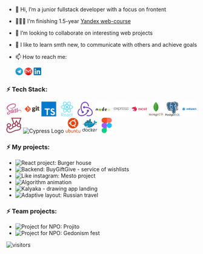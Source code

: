 - 👋 Hi, I’m a junior fullstack developer with a focus on frontent
- 👨🏻‍🎓 I’m finishing 1.5-year [Yandex web-course](https://practicum.yandex.ru/web-plus/)
- 👀 I’m looking to collaborate on interesting web projects
- 💞️ I like to learn smth new, to communicate with others and achieve goals
- 📫 How to reach me:

    <a  href="https://t.me/nikiforova_lena" target="_blank"> <img src="./src/social/tg.png" alt="Telegram" height = 20></a>
    <a  href="mailto:vizualnoe@gmail.com" target="_blank"> <img src="./src/social/gm.png" alt="Gmail" height = 20></a>
    <a  href="https://www.linkedin.com/in/elena-nikiforova-8518a055/" target="_blank"> <img src="./src/social/linkedin.png" alt="Linkedin" height = 20></a>
    

### ⚡ Tech Stack:

<div> 
  <!-- <img src="https://github.com/devicons/devicon/blob/master/icons/html5/html5-original.svg" title="HTML5" alt="HTML" width="40" height="40"/>&nbsp;
  <img src="https://github.com/devicons/devicon/blob/master/icons/css3/css3-plain-wordmark.svg"  title="CSS3" alt="CSS" width="40" height="40"/>&nbsp; -->
  <img src="https://github.com/devicons/devicon/blob/master/icons/sass/sass-original.svg" title="sass" alt="sass" width="40" height="40"/>&nbsp;
  <img src="https://github.com/devicons/devicon/blob/master/icons/git/git-original-wordmark.svg" title="Git" **alt="Git" width="40" height="40"/>
  <img src="https://github.com/devicons/devicon/blob/master/icons/typescript/typescript-original.svg" title="Typescript" alt="Typescript" width="40" height="40"/>&nbsp;
  <img src="https://github.com/devicons/devicon/blob/master/icons/react/react-original-wordmark.svg" title="React" alt="React" width="40" height="40"/>&nbsp;
  <img src="https://github.com/devicons/devicon/blob/master/icons/redux/redux-original.svg" title="Redux" alt="Redux " width="40" height="40"/>&nbsp;
  <img src="https://github.com/devicons/devicon/blob/master/icons/nodejs/nodejs-original-wordmark.svg" title="NodeJS" alt="NodeJS" width="40" height="40"/>&nbsp;
  <img src="https://github.com/devicons/devicon/blob/master/icons/express/express-original-wordmark.svg" title="Express" alt="Express" width="40" height="40"/>&nbsp;
  <img src="https://github.com/devicons/devicon/blob/master/icons/nestjs/nestjs-plain-wordmark.svg" title="nestjs" **alt="nestjs" width="40" height="40"/>
  <img src="https://github.com/devicons/devicon/blob/master/icons/mongodb/mongodb-original-wordmark.svg" title="mongodb" **alt="mongodb" width="40" height="40"/>
  <img src="https://github.com/devicons/devicon/blob/master/icons/postgresql/postgresql-original-wordmark.svg" title="Postgresql" **alt="Postgresql" width="40" height="40"/>
  <img src="https://github.com/devicons/devicon/blob/master/icons/webpack/webpack-original-wordmark.svg" title="Webpack" **alt="Webpack" width="40" height="40"/>
  <img src="https://github.com/devicons/devicon/blob/master/icons/jest/jest-plain.svg" title="Jest" **alt="Jest" width="40" height="40"/>
  <img src="https://upload.wikimedia.org/wikipedia/commons/a/a4/Cypress.png?20191226135330" alt="Cypress Logo" height="30"/>
  <img src="https://github.com/devicons/devicon/blob/master/icons/ubuntu/ubuntu-plain-wordmark.svg" title="Ubuntu" **alt="Ubuntu" width="40" height="40"/>
  <img src="https://github.com/devicons/devicon/blob/master/icons/docker/docker-original-wordmark.svg" title="Docker" **alt="Docker" width="40" height="40"/>  
  <img src="https://github.com/devicons/devicon/blob/master/icons/figma/figma-original.svg" title="Figma" **alt="Figma" width="40" height="40"/> 
</div>

### ⚡ My projects:

- ![React project: Burger house](https://github.com/Lakatosska/react-burger/)
- ![Backend: BuyGiftGive - service of wishlists](https://github.com/Lakatosska/kupipodariday-backend/)
- ![Like instagram: Mesto project](https://github.com/Lakatosska/mesto-project/)
- ![Algorithm animation](https://github.com/Lakatosska/algososh/)
- ![Kalyaka - drawing app landing](https://github.com/Lakatosska/kalyaka/)
- ![Adaptive layout: Russian travel](https://github.com/Lakatosska/russian-travel/)

### ⚡ Team projects:
- ![Project for NPO: Projito](https://github.com/Lakatosska/prozhito-project/)
- ![Project for NPO: Gedonism fest](https://github.com/LebedevMV/nochlezhka/)

![visitors](https://visitor-badge.laobi.icu/badge?page_id=Lakatosska.Lakatosska)
<!---

![git](https://user-images.githubusercontent.com/89295707/163630985-4d8bd03a-9f22-4b1d-9deb-9c4840523602.svg)
![react](https://user-images.githubusercontent.com/89295707/163631052-a2f3c2c3-743f-4655-85b9-3b086425b335.svg)



Lakatosska/Lakatosska is a ✨ special ✨ repository because its `README.md` (this file) appears on your GitHub profile.
You can click the Preview link to take a look at your changes.
--->
